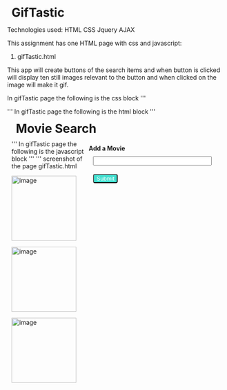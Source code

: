 # GifTastic

Technologies used:
HTML
CSS
Jquery
AJAX

This assignment has one HTML page with css and javascript:
1. gifTastic.html

This app will create buttons of the search items and when button is clicked will display ten still images relevant to the button
and when clicked on the image will make it gif.

In gifTastic page the following is the css block 
'''
 <style type="text/css">
    button,
    div,
    form,
    input,
    h1 {
      margin: 10px;
    }
    .movie{
      background: turquoise;
      color: white;
      border-radius: 4px;
    }
    #add-movie{
      background: turquoise;
      color: white;
      border-radius: 4px;
    }
   img{
       width: 150px;
       height: 150px;
   }
    #movie-form{
        float: right;

    }
    .rating{
      width: 200px;
      height: 200px;
      float: left;
      display: block;
    }
    #movie-form{
      height: 200px;
    }
    #movie-input{
      width: 275px;
    }
  </style>
'''
In gifTastic page the following is the html block 
'''
<div class="container">
    <h1>Movie Search</h1>
    <div id="buttons-view"></div>
    <form id="movie-form">
      <label for="movie-input"><b>Add a Movie</b></label>
      <br>
      <input type="text" id="movie-input"><br>
      <input id="add-movie" type="submit" value="Submit">
    </form>
    <div id="movies-view"></div>
'''
In gifTastic page the following is the javascript block 
'''
<script src="https://cdnjs.cloudflare.com/ajax/libs/jquery/3.2.1/jquery.min.js"></script>
    <script type="text/javascript">
      var movies = ["coco", "cars", "toy story", "up", "monsters inc", "cars 2", "toy story 2", "inside out", "ratatouille", "finding nemo", "brave", "a bugs life"];
      function displayMovieInfo() {
        var movie = $(this).attr("data-name");
        var queryURL = "https://api.giphy.com/v1/gifs/search?q=" + movie + "&limit=10&api_key=vlcL7s4qPXsxTj6GgNON6UQyNAbmQIH5";
        $.ajax({
          url: queryURL,
          method: "GET"
        }).then(function(response) {          
            console.log(response);
            $("#movies-view").empty();
            for( var i = 0; i< response.data.length; i++){
              $("#movies-view").append("<div class= 'rating' id='movie"+ i + "'>");
              $("#movie"+ i ).append("<p> Rating :"+ response.data[i].rating + "</p>");
              $("#movie"+ i ).append("<img  data-state='still' data-still='"+ response.data[i].images.fixed_height_still.url + "' data-animated='"+ response.data[i].images.fixed_height.url + "' src=' " + response.data[i].images.fixed_height_still.url + "'"+ ">");
            }
        });
      }
      function renderButtons() {
        $("#buttons-view").empty();
        for (var i = 0; i < movies.length; i++) {
          var newButton = $("<button>");
          newButton.addClass("movie");
          newButton.attr("data-name", movies[i]);
          newButton.text(movies[i]);
          $("#buttons-view").append(newButton);
        }
      }
      $("#add-movie").on("click", function(event) {
        event.preventDefault();
        var movie = $("#movie-input").val().trim();
        var letters = /^[0-9a-zA-Z]+[ 0-9a-zA-Z]*$/;
       if(movie.match(letters)){
        movies.push(movie);
        }
        renderButtons();
      });
      $(document).on("click", ".movie", displayMovieInfo);
      $(document).on("click", "img", function(){
        var state = $(this).attr("data-state");
        if(state == "still"){
         $(this).attr("src", $(this).attr("data-animated"));
          $(this).attr("data-state", "animated");
        }else{
          $(this).attr("src", $(this).attr("data-still"));
          $(this).attr("data-state", "still");
        }
      });
      renderButtons();
    </script>
'''
screenshot of the page
gifTastic.html

![image]()


![image]()

![image]()


